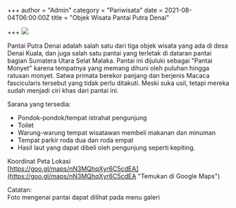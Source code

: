 +++
author = "Admin"
category = "Pariwisata"
date = 2021-08-04T06:00:00Z
title = "Objek Wisata Pantai Putra Denai"

+++
![](/image/20210721_142811.jpg)

Pantai Putra Denai adalah salah satu dari tiga objek wisata yang ada di desa Denai Kuala, dan juga salah satu pantai yang terletak di dataran pantai bagian Sumatera Utara Selat Malaka. Pantai ini dijuluki sebagai "Pantai Monyet" karena tempatnya yang memang dihuni oleh puluhan hingga ratusan monyet. Satwa primata berekor panjang dan berjenis Macaca fascicularis tersebut yang tidak perlu ditakuti. Meski suka usil, tetapi mereka sudah menjadi ciri khas dari pantai ini.

Sarana yang tersedia:

* Pondok-pondok/tempat istrahat pengunjung
* Toilet
* Warung-warung tempat wisatawan membeli makanan dan minuman
* Tempat parkir roda dua dan roda empat
* Hasil laut yang dapat dibeli oleh pengunjung seperti kepiting.

Koordinat Peta Lokasi  
[https://goo.gl/maps/nN3MQhqXyr6C5cdEA](https://goo.gl/maps/nN3MQhqXyr6C5cdEA "Temukan di Google Maps")

Catatan:  
Foto mengenai pantai dapat dilihat pada menu galeri